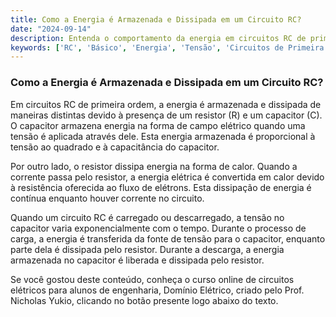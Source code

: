 ```yaml
---
title: Como a Energia é Armazenada e Dissipada em um Circuito RC?
date: "2024-09-14"
description: Entenda o comportamento da energia em circuitos RC de primeira ordem.
keywords: ['RC', 'Básico', 'Energia', 'Tensão', 'Circuitos de Primeira Ordem']
---
```


### Como a Energia é Armazenada e Dissipada em um Circuito RC?

Em circuitos RC de primeira ordem, a energia é armazenada e dissipada de maneiras distintas devido à presença de um resistor (R) e um capacitor (C). O capacitor armazena energia na forma de campo elétrico quando uma tensão é aplicada através dele. Esta energia armazenada é proporcional à tensão ao quadrado e à capacitância do capacitor. 

Por outro lado, o resistor dissipa energia na forma de calor. Quando a corrente passa pelo resistor, a energia elétrica é convertida em calor devido à resistência oferecida ao fluxo de elétrons. Esta dissipação de energia é contínua enquanto houver corrente no circuito.

Quando um circuito RC é carregado ou descarregado, a tensão no capacitor varia exponencialmente com o tempo. Durante o processo de carga, a energia é transferida da fonte de tensão para o capacitor, enquanto parte dela é dissipada pelo resistor. Durante a descarga, a energia armazenada no capacitor é liberada e dissipada pelo resistor.

Se você gostou deste conteúdo, conheça o curso online de circuitos elétricos para alunos de engenharia, Domínio Elétrico, criado pelo Prof. Nicholas Yukio, clicando no botão presente logo abaixo do texto.